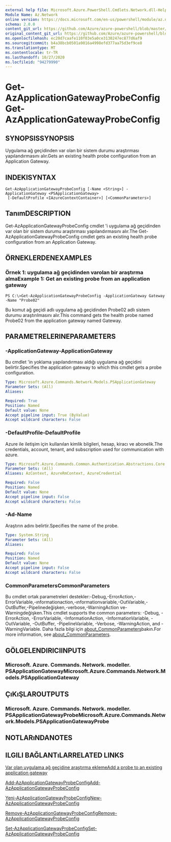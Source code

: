 ```yaml
---
external help file: Microsoft.Azure.PowerShell.Cmdlets.Network.dll-Help.xml
Module Name: Az.Network
online version: https://docs.microsoft.com/en-us/powershell/module/az.network/get-azapplicationgatewayprobeconfig
schema: 2.0.0
content_git_url: https://github.com/Azure/azure-powershell/blob/master/src/Network/Network/help/Get-AzApplicationGatewayProbeConfig.md
original_content_git_url: https://github.com/Azure/azure-powershell/blob/master/src/Network/Network/help/Get-AzApplicationGatewayProbeConfig.md
ms.openlocfilehash: ec20d7caafe110f03e5a0ce3130247ec877d6af9
ms.sourcegitcommit: b4a38bcb0501a9016a4998efd377aa75d3ef9ce8
ms.translationtype: MT
ms.contentlocale: tr-TR
ms.lasthandoff: 10/27/2020
ms.locfileid: "94279990"
---
```

# <span data-ttu-id="d9920-101">Get-AzApplicationGatewayProbeConfig</span><span class="sxs-lookup"><span data-stu-id="d9920-101">Get-AzApplicationGatewayProbeConfig</span></span>

## <span data-ttu-id="d9920-102">SYNOPSIS</span><span class="sxs-lookup"><span data-stu-id="d9920-102">SYNOPSIS</span></span>
<span data-ttu-id="d9920-103">Uygulama ağ geçidinden var olan bir sistem durumu araştırması yapılandırmasını alır.</span><span class="sxs-lookup"><span data-stu-id="d9920-103">Gets an existing health probe configuration from an Application Gateway.</span></span>

## <span data-ttu-id="d9920-104">INDEKI</span><span class="sxs-lookup"><span data-stu-id="d9920-104">SYNTAX</span></span>

```
Get-AzApplicationGatewayProbeConfig [-Name <String>] -ApplicationGateway <PSApplicationGateway>
 [-DefaultProfile <IAzureContextContainer>] [<CommonParameters>]
```

## <span data-ttu-id="d9920-105">Tanım</span><span class="sxs-lookup"><span data-stu-id="d9920-105">DESCRIPTION</span></span>
<span data-ttu-id="d9920-106">Get-AzApplicationGatewayProbeConfig cmdlet 'i uygulama ağ geçidinden var olan bir sistem durumu araştırması yapılandırmasını alır.</span><span class="sxs-lookup"><span data-stu-id="d9920-106">The Get-AzApplicationGatewayProbeConfig cmdlet gets an existing health probe configuration from an Application Gateway.</span></span>

## <span data-ttu-id="d9920-107">ÖRNEKLERDEN</span><span class="sxs-lookup"><span data-stu-id="d9920-107">EXAMPLES</span></span>

### <span data-ttu-id="d9920-108">Örnek 1: uygulama ağ geçidinden varolan bir araştırma alma</span><span class="sxs-lookup"><span data-stu-id="d9920-108">Example 1: Get an existing probe from an application gateway</span></span>
```
PS C:\>Get-AzApplicationGatewayProbeConfig -ApplicationGateway Gateway -Name "Probe02"
```

<span data-ttu-id="d9920-109">Bu komut ağ geçidi adlı uygulama ağ geçidinden Probe02 adlı sistem durumu araştırılmasını alır.</span><span class="sxs-lookup"><span data-stu-id="d9920-109">This command gets the health probe named Probe02 from the application gateway named Gateway.</span></span>

## <span data-ttu-id="d9920-110">PARAMETRELERINE</span><span class="sxs-lookup"><span data-stu-id="d9920-110">PARAMETERS</span></span>

### <span data-ttu-id="d9920-111">-ApplicationGateway</span><span class="sxs-lookup"><span data-stu-id="d9920-111">-ApplicationGateway</span></span>
<span data-ttu-id="d9920-112">Bu cmdlet 'in yoklama yapılandırması aldığı uygulama ağ geçidini belirtir.</span><span class="sxs-lookup"><span data-stu-id="d9920-112">Specifies the application gateway to which this cmdlet gets a probe configuration.</span></span>

```yaml
Type: Microsoft.Azure.Commands.Network.Models.PSApplicationGateway
Parameter Sets: (All)
Aliases:

Required: True
Position: Named
Default value: None
Accept pipeline input: True (ByValue)
Accept wildcard characters: False
```

### <span data-ttu-id="d9920-113">-DefaultProfile</span><span class="sxs-lookup"><span data-stu-id="d9920-113">-DefaultProfile</span></span>
<span data-ttu-id="d9920-114">Azure ile iletişim için kullanılan kimlik bilgileri, hesap, kiracı ve abonelik.</span><span class="sxs-lookup"><span data-stu-id="d9920-114">The credentials, account, tenant, and subscription used for communication with azure.</span></span>

```yaml
Type: Microsoft.Azure.Commands.Common.Authentication.Abstractions.Core.IAzureContextContainer
Parameter Sets: (All)
Aliases: AzContext, AzureRmContext, AzureCredential

Required: False
Position: Named
Default value: None
Accept pipeline input: False
Accept wildcard characters: False
```

### <span data-ttu-id="d9920-115">-Ad</span><span class="sxs-lookup"><span data-stu-id="d9920-115">-Name</span></span>
<span data-ttu-id="d9920-116">Araştırın adını belirtir.</span><span class="sxs-lookup"><span data-stu-id="d9920-116">Specifies the name of the probe.</span></span>

```yaml
Type: System.String
Parameter Sets: (All)
Aliases:

Required: False
Position: Named
Default value: None
Accept pipeline input: False
Accept wildcard characters: False
```

### <span data-ttu-id="d9920-117">CommonParameters</span><span class="sxs-lookup"><span data-stu-id="d9920-117">CommonParameters</span></span>
<span data-ttu-id="d9920-118">Bu cmdlet ortak parametreleri destekler:-Debug,-ErrorAction,-ErrorVariable,-ınformationaction,-ınformationvariable,-OutVariable,-OutBuffer,-Pipelinedeğişken,-verbose,-WarningAction ve-Warningdeğişken.</span><span class="sxs-lookup"><span data-stu-id="d9920-118">This cmdlet supports the common parameters: -Debug, -ErrorAction, -ErrorVariable, -InformationAction, -InformationVariable, -OutVariable, -OutBuffer, -PipelineVariable, -Verbose, -WarningAction, and -WarningVariable.</span></span> <span data-ttu-id="d9920-119">Daha fazla bilgi için [about_CommonParameters](http://go.microsoft.com/fwlink/?LinkID=113216)bakın.</span><span class="sxs-lookup"><span data-stu-id="d9920-119">For more information, see [about_CommonParameters](http://go.microsoft.com/fwlink/?LinkID=113216).</span></span>

## <span data-ttu-id="d9920-120">GÖLGELENDIRICI</span><span class="sxs-lookup"><span data-stu-id="d9920-120">INPUTS</span></span>

### <span data-ttu-id="d9920-121">Microsoft. Azure. Commands. Network. modeller. PSApplicationGateway</span><span class="sxs-lookup"><span data-stu-id="d9920-121">Microsoft.Azure.Commands.Network.Models.PSApplicationGateway</span></span>

## <span data-ttu-id="d9920-122">ÇıKıŞLAR</span><span class="sxs-lookup"><span data-stu-id="d9920-122">OUTPUTS</span></span>

### <span data-ttu-id="d9920-123">Microsoft. Azure. Commands. Network. modeller. PSApplicationGatewayProbe</span><span class="sxs-lookup"><span data-stu-id="d9920-123">Microsoft.Azure.Commands.Network.Models.PSApplicationGatewayProbe</span></span>

## <span data-ttu-id="d9920-124">NOTLARıNDA</span><span class="sxs-lookup"><span data-stu-id="d9920-124">NOTES</span></span>

## <span data-ttu-id="d9920-125">ILGILI BAĞLANTıLAR</span><span class="sxs-lookup"><span data-stu-id="d9920-125">RELATED LINKS</span></span>

[<span data-ttu-id="d9920-126">Var olan uygulama ağ geçidine araştırma ekleme</span><span class="sxs-lookup"><span data-stu-id="d9920-126">Add a probe to an existing application gateway</span></span>](https://azure.microsoft.com/en-us/documentation/articles/application-gateway-create-probe-ps/#add-a-probe-to-an-existing-application-gateway)

[<span data-ttu-id="d9920-127">Add-AzApplicationGatewayProbeConfig</span><span class="sxs-lookup"><span data-stu-id="d9920-127">Add-AzApplicationGatewayProbeConfig</span></span>](./Add-AzApplicationGatewayProbeConfig.md)

[<span data-ttu-id="d9920-128">Yeni-AzApplicationGatewayProbeConfig</span><span class="sxs-lookup"><span data-stu-id="d9920-128">New-AzApplicationGatewayProbeConfig</span></span>](./New-AzApplicationGatewayProbeConfig.md)

[<span data-ttu-id="d9920-129">Remove-AzApplicationGatewayProbeConfig</span><span class="sxs-lookup"><span data-stu-id="d9920-129">Remove-AzApplicationGatewayProbeConfig</span></span>](./Remove-AzApplicationGatewayProbeConfig.md)

[<span data-ttu-id="d9920-130">Set-AzApplicationGatewayProbeConfig</span><span class="sxs-lookup"><span data-stu-id="d9920-130">Set-AzApplicationGatewayProbeConfig</span></span>](./Set-AzApplicationGatewayProbeConfig.md)

